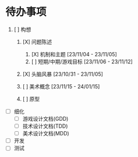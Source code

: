 # 待办事项

1. [ ] 构想
    1. [X] 问题陈述

        1. [X] 机制和主题 [23/11/04 - 23/11/05]
        2. [ ] 短期/中期/游戏目标 [23/11/06 - 23/11/12]
    2. [X] 头脑风暴 [23/10/31 - 23/11/05]
    3. [ ] 美术概念 [23/11/15 - 24/01/15]
    4. [ ] 原型

* [ ] 细化
  * [ ] 游戏设计文档(GDD)
  * [ ] 技术设计文档(TDD)
  * [ ] 美术设计文档(MDD)
* [ ] 开发
* [ ] 测试

